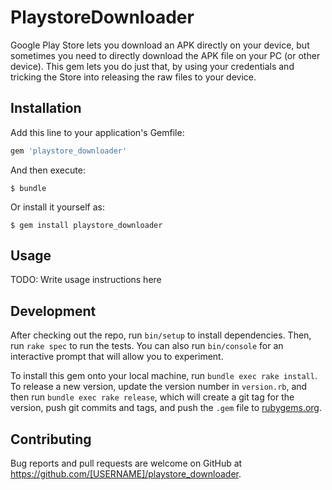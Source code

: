 # PlaystoreDownloader

Google Play Store lets you download an APK directly on your device, but sometimes you need to directly download the APK file on your PC (or other device). This gem lets you do just that, by using your credentials and tricking the Store into releasing the raw files to your device.

## Installation

Add this line to your application's Gemfile:

```ruby
gem 'playstore_downloader'
```

And then execute:

    $ bundle

Or install it yourself as:

    $ gem install playstore_downloader

## Usage

TODO: Write usage instructions here

## Development

After checking out the repo, run `bin/setup` to install dependencies. Then, run `rake spec` to run the tests. You can also run `bin/console` for an interactive prompt that will allow you to experiment.

To install this gem onto your local machine, run `bundle exec rake install`. To release a new version, update the version number in `version.rb`, and then run `bundle exec rake release`, which will create a git tag for the version, push git commits and tags, and push the `.gem` file to [rubygems.org](https://rubygems.org).

## Contributing

Bug reports and pull requests are welcome on GitHub at https://github.com/[USERNAME]/playstore_downloader.

